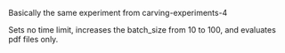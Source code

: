 Basically the same experiment from carving-experiments-4

Sets no time limit, increases the batch_size from 10 to 100, and evaluates pdf files only.
